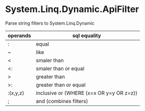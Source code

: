 # System.Linq.Dynamic.ApiFilter

Parse string filters to System.Linq.Dynamic 


 operands | sql equality 
--- | ---|
 : | equal
 ~ | like
 < | smaler than
 <: | smaler than or equal
 \>  | greater than
 \>: | greater than or equal
 :(x,y,z) | inclusive or (WHERE (x=x OR y=y OR z=z))
 ; | and (combines filters)

